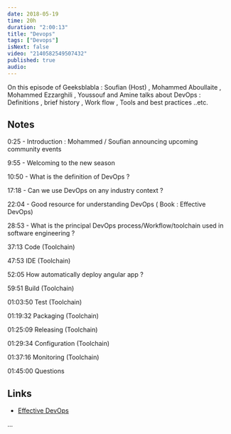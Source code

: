 ```yaml
---
date: 2018-05-19
time: 20h
duration: "2:00:13"
title: "Devops"
tags: ["Devops"]
isNext: false
video: "2140582549507432"
published: true
audio:
---
```


On this episode of Geeksblabla : Soufian (Host) , Mohammed Aboullaite , Mohammed Ezzarghili , Youssouf and Amine talks about DevOps : Definitions , brief history , Work flow , Tools and best practices ..etc.

## Notes

0:25 - Introduction : Mohammed / Soufian announcing upcoming community events

9:55 - Welcoming to the new season

10:50 - What is the definition of DevOps ?

17:18 - Can we use DevOps on any industry context ?

22:04 - Good resource for understanding DevOps ( Book : Effective DevOps)

28:53 - What is the principal DevOps process/Workflow/toolchain used in software engineering ?

37:13 Code (Toolchain)

47:53 IDE (Toolchain)

52:05 How automatically deploy angular app ?

59:51 Build (Toolchain)

01:03:50 Test (Toolchain)

01:19:32 Packaging (Toolchain)

01:25:09 Releasing (Toolchain)

01:29:34 Configuration (Toolchain)

01:37:16 Monitoring (Toolchain)

01:45:00 Questions

## Links

- [Effective DevOps](http://shop.oreilly.com/product/0636920039846.do)

...
